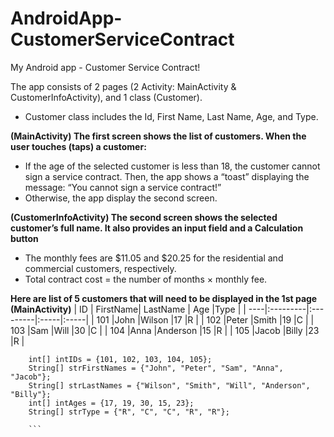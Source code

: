 # AndroidApp-CustomerServiceContract
My Android app - Customer Service Contract!

The app consists of 2 pages (2 Activity: MainActivity & CustomerInfoActivity), and 1 class (Customer).

- Customer class includes the Id, First Name, Last Name, Age, and Type.

**(MainActivity) The first screen shows the list of customers. When the user touches (taps) a customer:**

- If the age of the selected customer is less than 18, the customer cannot sign a service contract.  Then, the app shows a “toast” displaying the message: “You cannot sign a service contract!”
- Otherwise, the app display the second screen. 

**(CustomerInfoActivity) The second screen shows the selected customer’s full name. It also provides an input field and a Calculation button**

- The monthly fees are $11.05 and $20.25 for the residential and commercial customers, respectively.
- Total contract cost = the number of months × monthly fee.

**Here are list of 5 customers that will need to be displayed in the 1st page (MainActivity)**
| ID  | FirstName| LastName | Age  |Type  |
| ----|:---------|:---------|:-----|:-----|
| 101 |John      |Wilson    |17    |R     |
| 102 |Peter     |Smith     |19    |C     |
| 103 |Sam       |Will      |30    |C     |
| 104 |Anna      |Anderson  |15    |R     |
| 105 |Jacob     |Billy     |23    |R     |

```
    int[] intIDs = {101, 102, 103, 104, 105};
    String[] strFirstNames = {"John", "Peter", "Sam", "Anna", "Jacob"};
    String[] strLastNames = {"Wilson", "Smith", "Will", "Anderson", "Billy"};
    int[] intAges = {17, 19, 30, 15, 23};
    String[] strType = {"R", "C", "C", "R", "R"};
    
    ```
